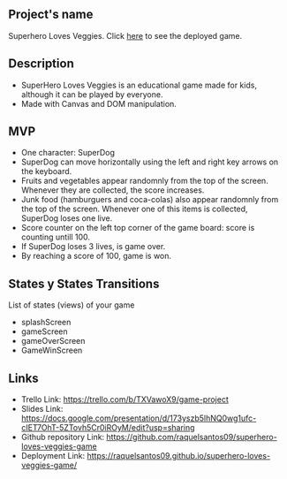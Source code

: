 ## Project's name
Superhero Loves Veggies.
Click [here](http://raquelsantos09.github.io/superhero-loves-veggies-game/) to see the deployed game.

## Description
- SuperHero Loves Veggies is an educational game made for kids, although it can be played by everyone. 
- Made with Canvas and DOM manipulation.


## MVP
- One character: SuperDog
- SuperDog can move horizontally using the left and right key arrows on the keyboard.
- Fruits and vegetables appear randomnly from the top of the screen. Whenever they are collected, the score increases.
- Junk food (hamburguers and coca-colas) also appear randomnly from the top of the screen. Whenever one of this items is collected, SuperDog loses one live.
- Score counter on the left top corner of the game board: score is counting untill 100.
- If SuperDog loses 3 lives, is game over.
- By reaching a score of 100, game is won.

<!--
## Backlog
List of features you might implement after the MVP

## Data structure
List of classes and methods

-->
## States y States Transitions
List of states (views) of your game

 - splashScreen
 - gameScreen
 - gameOverScreen
 - GameWinScreen

<!--
## Task
List of tasks in order of priority
-->

## Links
- Trello Link: https://trello.com/b/TXVawoX9/game-project
- Slides Link: https://docs.google.com/presentation/d/173yszb5lhNQ0wg1ufc-cIET7OhT-5ZTovh5Cr0iROyM/edit?usp=sharing
- Github repository Link: https://github.com/raquelsantos09/superhero-loves-veggies-game
- Deployment Link: https://raquelsantos09.github.io/superhero-loves-veggies-game/
